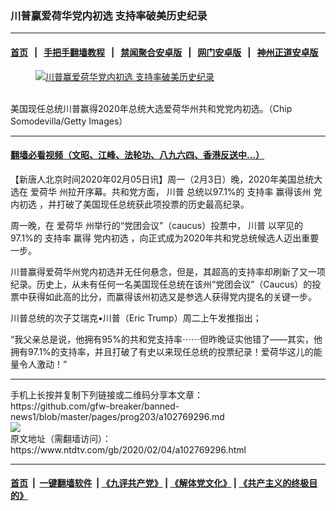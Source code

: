 ### 川普赢爱荷华党内初选 支持率破美历史纪录
------------------------

#### [首页](https://github.com/gfw-breaker/banned-news1/blob/master/README.md) &nbsp;&nbsp;|&nbsp;&nbsp; [手把手翻墙教程](https://github.com/gfw-breaker/guides/wiki) &nbsp;&nbsp;|&nbsp;&nbsp; [禁闻聚合安卓版](https://github.com/gfw-breaker/bn-android) &nbsp;&nbsp;|&nbsp;&nbsp; [网门安卓版](https://github.com/oGate2/oGate) &nbsp;&nbsp;|&nbsp;&nbsp; [神州正道安卓版](https://github.com/SzzdOgate/update) 



<div><div class="featured_image">
 <a href="https://i.ntdtv.com/assets/uploads/2020/02/Untitled-8.jpg" target="_blank">
  <figure>
   <img alt="川普赢爱荷华党内初选 支持率破美历史纪录" src="https://i.ntdtv.com/assets/uploads/2020/02/Untitled-8-800x450.jpg"/>
  </figure><br/>
 </a>
 <span class="caption">
  美国现任总统川普赢得2020年总统大选爱荷华州共和党党内初选。（Chip Somodevilla/Getty Images）
 </span>
</div>
</div><hr/>

#### [翻墙必看视频（文昭、江峰、法轮功、八九六四、香港反送中...）](http://167.172.214.107/home.html)

<div><div class="post_content" itemprop="articleBody">
 <p>
  【新唐人北京时间2020年02月05日讯】周一（2月3日）晚，2020年美国总统大选在
  <ok href="https://www.ntdtv.com/gb/爱荷华.htm">
   爱荷华
  </ok>
  州拉开序幕。共和党方面，
  <ok href="https://www.ntdtv.com/gb/川普.htm">
   川普
  </ok>
  总统以97.1%的
  <ok href="https://www.ntdtv.com/gb/支持率.htm">
   支持率
  </ok>
  赢得该州
  <ok href="https://www.ntdtv.com/gb/党内初选.htm">
   党内初选
  </ok>
  ，并打破了美国现任总统获此项投票的历史最高纪录。
 </p>
 <p>
  周一晚，在
  <ok href="https://www.ntdtv.com/gb/爱荷华.htm">
   爱荷华
  </ok>
  州举行的“党团会议”（caucus）投票中，
  <ok href="https://www.ntdtv.com/gb/川普.htm">
   川普
  </ok>
  以罕见的97.1%的
  <ok href="https://www.ntdtv.com/gb/支持率.htm">
   支持率
  </ok>
  赢得
  <ok href="https://www.ntdtv.com/gb/党内初选.htm">
   党内初选
  </ok>
  ，向正式成为2020年共和党总统候选人迈出重要一步。
 </p>
 <p>
  川普赢得爱荷华州党内初选并无任何悬念，但是，其超高的支持率却刷新了又一项纪录。历史上，从未有任何一名美国现任总统在该州“党团会议”（Caucus）的投票中获得如此高的比分，而赢得该州初选又是参选人获得党内提名的关键一步。
 </p>
 <p>
  川普总统的次子艾瑞克•川普（Eric Trump）周二上午发推指出；
 </p>
 <p>
  “我父亲总是说，他拥有95%的共和党支持率⋯⋯但昨晚证实他错了——其实，他拥有97.1%的支持率，并且打破了有史以来现任总统的投票纪录！爱荷华这儿的能量令人激动！”
 </p>
</div></div>
<hr/>
手机上长按并复制下列链接或二维码分享本文章：<br/>
https://github.com/gfw-breaker/banned-news1/blob/master/pages/prog203/a102769296.md <br/>
<a href='https://github.com/gfw-breaker/banned-news1/blob/master/pages/prog203/a102769296.md'><img src='https://github.com/gfw-breaker/banned-news1/blob/master/pages/prog203/a102769296.md.png'/></a> <br/>
原文地址（需翻墙访问）：https://www.ntdtv.com/gb/2020/02/04/a102769296.html


------------------------
#### [首页](https://github.com/gfw-breaker/banned-news1/blob/master/README.md) &nbsp;|&nbsp; [一键翻墙软件](https://github.com/gfw-breaker/nogfw/blob/master/README.md) &nbsp;| [《九评共产党》](https://github.com/gfw-breaker/9ping.md/blob/master/README.md#九评之一评共产党是什么) | [《解体党文化》](https://github.com/gfw-breaker/jtdwh.md/blob/master/README.md) | [《共产主义的终极目的》](https://github.com/gfw-breaker/gczydzjmd.md/blob/master/README.md)


<img src='http://gfw-breaker.win/banned-news/pages/prog203/a102769296.md' width='0px' height='0px'/>